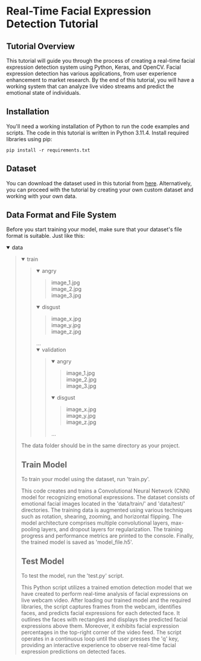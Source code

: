 # Real-Time Facial Expression Detection Tutorial

## Tutorial Overview

This tutorial will guide you through the process of creating a real-time facial expression detection system using Python, Keras, and OpenCV. Facial expression detection has various applications, from user experience enhancement to market research. By the end of this tutorial, you will have a working system that can analyze live video streams and predict the emotional state of individuals.

## Installation

You'll need a working installation of Python to run the code examples and scripts. The code in this tutorial is written in Python 3.11.4.
Install required libraries using pip:

```
pip install -r requirements.txt
```
## Dataset

You can download the dataset used in this tutorial from [here](https://www.kaggle.com/jonathanoheix/face-expression-recognition-dataset?select=images). Alternatively, you can proceed with the tutorial by creating your own custom dataset and working with your own data.

## Data Format and File System

Before you start training your model, make sure that your dataset's file format is suitable. Just like this:

<details open><summary>data</summary><blockquote>
        <details open><summary>train<summary><blockquote>
        <details open><summary>angry<summary><blockquote>
        image_1.jpg <br>
        image_2.jpg <br>
        image_3.jpg <br>
        </blockquote></details>
        <details open><summary>disgust<summary><blockquote>
        image_x.jpg <br>
        image_y.jpg <br>
        image_z.jpg <br>
        </blockquote></details>
        ...
        <details open><summary>validation<summary><blockquote>
        <details open><summary>angry<summary><blockquote>
        image_1.jpg <br>
        image_2.jpg <br>
        image_3.jpg <br>
        </blockquote></details>
        <details open><summary>disgust<summary><blockquote>
        image_x.jpg <br>
        image_y.jpg <br>
        image_z.jpg <br>
        </blockquote></details>
        ...
        </blockquote></details>
</blockquote></details>

The data folder should be in the same directory as your project.

## Train Model

To train your model using the dataset, run 'train.py'.

This code creates and trains a Convolutional Neural Network (CNN) model for recognizing emotional expressions. The dataset consists of emotional facial images located in the 'data/train/' and 'data/test/' directories. The training data is augmented using various techniques such as rotation, shearing, zooming, and horizontal flipping. The model architecture comprises multiple convolutional layers, max-pooling layers, and dropout layers for regularization. The training progress and performance metrics are printed to the console. Finally, the trained model is saved as 'model_file.h5'.

## Test Model

To test the model, run the 'test.py' script.

This Python script utilizes a trained emotion detection model that we have created to perform real-time analysis of facial expressions on live webcam video. After loading our trained model and the required libraries, the script captures frames from the webcam, identifies faces, and predicts facial expressions for each detected face. It outlines the faces with rectangles and displays the predicted facial expressions above them. Moreover, it exhibits facial expression percentages in the top-right corner of the video feed. The script operates in a continuous loop until the user presses the 'q' key, providing an interactive experience to observe real-time facial expression predictions on detected faces.